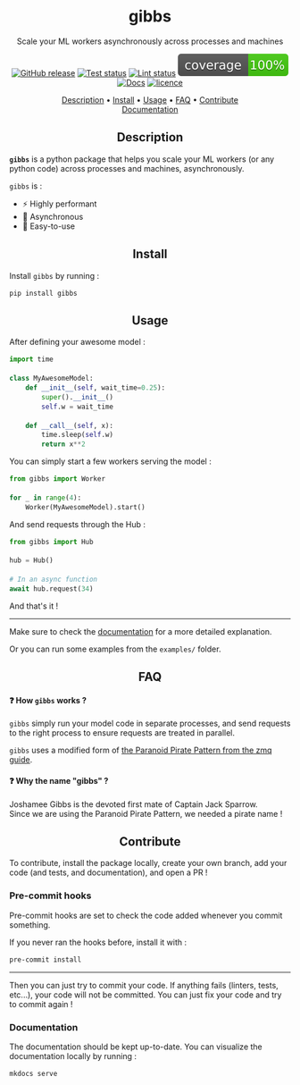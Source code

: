 <h1 align="center">gibbs</h1>
<p align="center">
Scale your ML workers asynchronously across processes and machines
</p>

<p align="center">
    <a href="https://github.com/astariul/gibbs/releases"><img src="https://img.shields.io/github/release/astariul/gibbs.svg" alt="GitHub release" /></a>
    <a href="https://github.com/astariul/gibbs/actions/workflows/pytest.yaml"><img src="https://github.com/astariul/gibbs/actions/workflows/pytest.yaml/badge.svg" alt="Test status" /></a>
    <a href="https://github.com/astariul/gibbs/actions/workflows/lint.yaml"><img src="https://github.com/astariul/gibbs/actions/workflows/lint.yaml/badge.svg" alt="Lint status" /></a>
    <img src=".github/badges/coverage.svg" alt="Coverage status" />
    <a href="https://astariul.github.io/gibbs"><img src="https://img.shields.io/website?down_message=failing&label=docs&up_color=green&up_message=passing&url=https%3A%2F%2Fastariul.github.io%2Fgibbs" alt="Docs" /></a>
    <a href="https://github.com/astariul/gibbs/blob/main/LICENSE"><img src="https://img.shields.io/badge/License-MIT-yellow.svg" alt="licence" /></a>
</p>

<p align="center">
  <a href="#description">Description</a> •
  <a href="#install">Install</a> •
  <a href="#usage">Usage</a> •
  <a href="#faq">FAQ</a> •
  <a href="#contribute">Contribute</a>
  <br>
  <a href="https://astariul.github.io/gibbs/" target="_blank">Documentation</a>
</p>


<h2 align="center">Description</h2>

**`gibbs`** is a python package that helps you scale your ML workers (or any python code) across processes and machines, asynchronously.

`gibbs` is :

* ⚡️ Highly performant
* 🔀 Asynchronous
* 🐥 Easy-to-use


<h2 align="center">Install</h2>

Install `gibbs` by running :


```
pip install gibbs
```


<h2 align="center">Usage</h2>

After defining your awesome model :

```python
import time

class MyAwesomeModel:
    def __init__(self, wait_time=0.25):
        super().__init__()
        self.w = wait_time

    def __call__(self, x):
        time.sleep(self.w)
        return x**2
```

You can simply start a few workers serving the model :

```python
from gibbs import Worker

for _ in range(4):
    Worker(MyAwesomeModel).start()
```

And send requests through the Hub :

```python
from gibbs import Hub

hub = Hub()

# In an async function
await hub.request(34)
```

And that's it !

---

Make sure to check the [documentation](https://astariul.github.io/gibbs/usage/) for a more detailed explanation.

Or you can run some examples from the `examples/` folder.


<h2 align="center">FAQ</h2>

#### ❓ **How `gibbs` works ?**

`gibbs` simply run your model code in separate processes, and send requests to the right process to ensure requests are treated in parallel.

`gibbs` uses a modified form of [the Paranoid Pirate Pattern from the zmq guide](https://zguide.zeromq.org/docs/chapter4/#Robust-Reliable-Queuing-Paranoid-Pirate-Pattern).

#### ❓ **Why the name "gibbs" ?**

Joshamee Gibbs is the devoted first mate of Captain Jack Sparrow.  
Since we are using the Paranoid Pirate Pattern, we needed a pirate name !

<h2 align="center">Contribute</h2>

To contribute, install the package locally, create your own branch, add your code (and tests, and documentation), and open a PR !

### Pre-commit hooks

Pre-commit hooks are set to check the code added whenever you commit something.

If you never ran the hooks before, install it with :

```bash
pre-commit install
```

---

Then you can just try to commit your code. If anything fails (linters, tests, etc...), your code will not be committed. You can just fix your code and try to commit again !

### Documentation

The documentation should be kept up-to-date. You can visualize the documentation locally by running :

```bash
mkdocs serve
```
